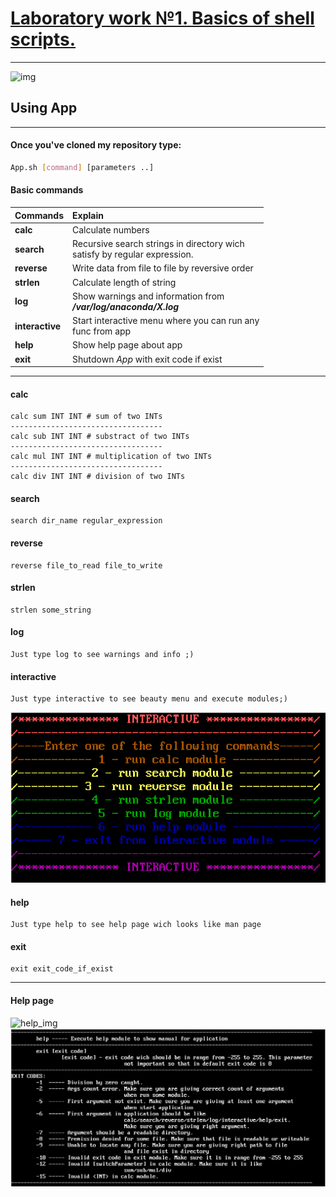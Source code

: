 # [Laboratory work №1. Basics of shell scripts.](https://docs.google.com/document/d/16tm81Myzdr27izaz868YtuAKi9R75oVHFoZpp4J3LzI/edit)
---
![img](https://s3.tproger.ru/uploads/2017/01/bash-cheatsheet.png)
## Using App
---
#### Once you've cloned my repository type:
```bash
App.sh [command] [parameters ..]
```
#### Basic commands
| Commands | Explain |
| ------- | :-------|
| **calc**| Calculate numbers|
| **search**| Recursive search strings in directory wich<br>satisfy by regular expression.|
|**reverse**| Write data from file to file by reversive order|
|**strlen**| Calculate length of string|
|**log**| Show warnings and information from<br>_**/var/log/anaconda/X.log**_|
|**interactive**| Start interactive menu where you can run any<br>func from app|
|**help**| Show help page about app|
|**exit**| Shutdown _App_ with exit code if exist
---
#### calc 
```shell
calc sum INT INT # sum of two INTs
----------------------------------
calc sub INT INT # substract of two INTs
----------------------------------
calc mul INT INT # multiplication of two INTs
----------------------------------
calc div INT INT # division of two INTs
```
#### search
```shell
search dir_name regular_expression
```
#### reverse
```shell
reverse file_to_read file_to_write
```
#### strlen
```shell
strlen some_string
```
#### log
    Just type log to see warnings and info ;)
#### interactive
    Just type interactive to see beauty menu and execute modules;)
![interactive_img](imgs/interactive_menu.png)
#### help
    Just type help to see help page wich looks like man page
#### exit
```shell
exit exit_code_if_exist
```
---
#### Help  page 
![help_img ](/imgs/help_img1.png)
![help_img](imgs/help_img2.png)